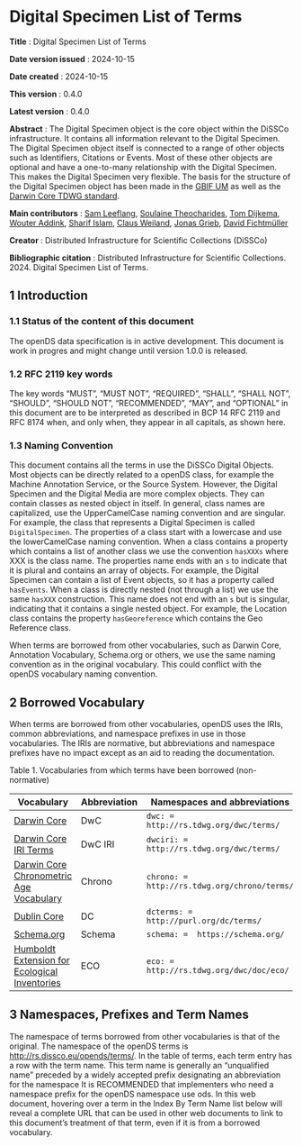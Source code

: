 # Digital Specimen List of Terms

**Title**
: Digital Specimen List of Terms

**Date version issued**
: 2024-10-15

**Date created**
: 2024-10-15

**This version**
: 0.4.0

**Latest version**
: 0.4.0

**Abstract**
: The Digital Specimen object is the core object within the DiSSCo infrastructure.
It contains all information relevant to the Digital Specimen.
The Digital Specimen object itself is connected to a range of other objects such as Identifiers, Citations or Events.
Most of these other objects are optional and have a one-to-many relationship with the Digital Specimen.
This makes the Digital Specimen very flexible.
The basis for the structure of the Digital Specimen object has been made in the [GBIF UM](https://www.gbif.org/composition/HjlTr705BctcnaZkcjRJq/gbif-new-data-model) as well as the [Darwin Core TDWG standard](https://dwc.tdwg.org/terms/).

**Main contributors**
: [Sam Leeflang](https://orcid.org/0000-0002-5669-2769), [Soulaine Theocharides](https://orcid.org/0000-0001-7573-4330), [Tom Dijkema](https://orcid.org/0000-0001-9790-9277), [Wouter Addink](https://orcid.org/0000-0002-3090-1761), [Sharif Islam](https://orcid.org/0000-0001-8050-0299), [Claus Weiland](https://orcid.org/0000-0003-0351-6523), [Jonas Grieb](https://orcid.org/0000-0002-8876-1722), [David Fichtmüller](https://orcid.org/0000-0002-0829-5849)

**Creator**
: Distributed Infrastructure for Scientific Collections (DiSSCo)

**Bibliographic citation**
: Distributed Infrastructure for Scientific Collections. 2024. Digital Specimen List of Terms.

## 1 Introduction <span id="1-introduction"></span>
### 1.1 Status of the content of this document <span id="11-status-of-the-content-of-this-document"></span>
The openDS data specification is in active development.
This document is work in progres and might change until version 1.0.0 is released.

### 1.2 RFC 2119 key words <span id="12-rfc-2119-key-words"></span>
The key words “MUST”, “MUST NOT”, “REQUIRED”, “SHALL”, “SHALL NOT”, “SHOULD”, “SHOULD NOT”, “RECOMMENDED”, “MAY”, and “OPTIONAL” in this document are to be interpreted as described in BCP 14 RFC 2119 and RFC 8174 when, and only when, they appear in all capitals, as shown here.

### 1.3 Naming Convention <span id="13-categories-of-terms"></span>
This document contains all the terms in use the DiSSCo Digital Objects.
Most objects can be directly related to a openDS class, for example the Machine Annotation Service, or the Source System.
However, the Digital Specimen and the Digital Media are more complex objects.
They can contain classes as nested object in itself.
In general, class names are capitalized, use the UpperCamelCase naming convention and are singular.
For example, the class that represents a Digital Specimen is called `DigitalSpecimen`.
The properties of a class start with a lowercase and use the lowerCamelCase naming convention.
When a class contains a property which contains a list of another class we use the convention `hasXXXs` where XXX is the class name.
The properties name ends with an `s` to indicate that it is plural and contains an array of objects.
For example, the Digital Specimen can contain a list of Event objects, so it has a property called `hasEvents`.
When a class is directly nested (not through a list) we use the same `hasXXX` construction.
This name does not end with an `s` but is singular, indicating that it contains a single nested object.
For example, the Location class contains the property `hasGeoreference` which contains the Geo Reference class.  

When terms are borrowed from other vocabularies, such as Darwin Core, Annotation Vocabulary, Schema.org or others, we use the same naming convention as in the original vocabulary.
This could conflict with the openDS vocabulary naming convention.

## 2 Borrowed Vocabulary <span id="2-borrowed-vocabulary"></span>
When terms are borrowed from other vocabularies, openDS uses the IRIs, common abbreviations, and namespace prefixes in use in those vocabularies. The IRIs are normative, but abbreviations and namespace prefixes have no impact except as an aid to reading the documentation.

Table 1. Vocabularies from which terms have been borrowed (non-normative)

| Vocabulary                                                                | Abbreviation | Namespaces and abbreviations                                               |
|---------------------------------------------------------------------------|--------------|----------------------------------------------------------------------------|
| [Darwin Core](https://dwc.tdwg.org/terms/)                                | DwC          | `dwc: = http://rs.tdwg.org/dwc/terms/`                                     
| [Darwin Core IRI Terms](https://dwc.tdwg.org/terms/)                      | DwC IRI      | `dwciri: = http://rs.tdwg.org/dwc/terms/`                                  
| [Darwin Core Chronometric Age Vocabulary](https://tdwg.github.io/chrono/) | Chrono       | `chrono: = http://rs.tdwg.org/chrono/terms/`                               
| [Dublin Core](http://dublincore.org/documents/dcmi-terms/)                | DC           | `dcterms: = http://purl.org/dc/terms/`                                     |
| [Schema.org](https://schema.org/)                                | Schema       | `schema: =  https://schema.org/` |
| [Humboldt Extension for Ecological Inventories](https://eco.tdwg.org/)                                | ECO          | `eco: =  http://rs.tdwg.org/dwc/doc/eco/`                                  |

## 3 Namespaces, Prefixes and Term Names <span id="3-namespace-prefixes-term-names"></span>
The namespace of terms borrowed from other vocabularies is that of the original. 
The namespace of the openDS terms is http://rs.dissco.eu/opends/terms/. In the table of terms, each term entry has a row with the term name. 
This term name is generally an “unqualified name” preceded by a widely accepted prefix designating an abbreviation for the namespace It is RECOMMENDED that implementers who need a namespace prefix for the openDS namespace use ods. 
In this web document, hovering over a term in the Index By Term Name list below will reveal a complete URL that can be used in other web documents to link to this document’s treatment of that term, even if it is from a borrowed vocabulary. 
